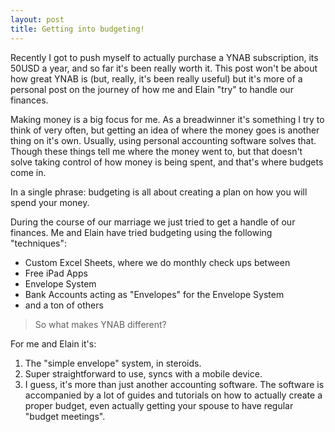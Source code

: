 ```yaml
---
layout: post
title: Getting into budgeting!
---
```


Recently I got to push myself to actually purchase a YNAB subscription, its 50USD a year, and so far it's been really worth it. This post won't be about how great YNAB is (but, really, it's been really useful) but it's more of a personal post on the journey of how me and Elain "try" to handle our finances.

Making money is a big focus for me. As a breadwinner it's something I try to think of very often, but getting an idea of where the money goes is another thing on it's own. Usually, using personal accounting software solves that. Though these things tell me where the money went to, but that doesn't solve taking control of how money is being spent, and that's where budgets come in. 

In a single phrase: budgeting is all about creating a plan on how you will spend your money.

During the course of our marriage we just tried to get a handle of our finances. Me and Elain have tried budgeting using the following "techniques":

- Custom Excel Sheets, where we do monthly check ups between
- Free iPad Apps
- Envelope System
- Bank Accounts acting as "Envelopes" for the Envelope System
- and a ton of others

> So what makes YNAB different?

For me and Elain it's:

1. The "simple envelope" system, in steroids.
2. Super straightforward to use, syncs with a mobile device.
3. I guess, it's more than just another accounting software. The software is accompanied by a lot of guides and tutorials on how to actually create a proper budget, even actually getting your spouse to have regular "budget meetings".


